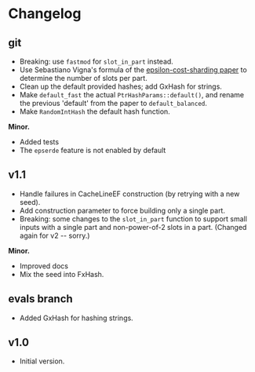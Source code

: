 # Changelog

## git 
- Breaking: use `fastmod` for `slot_in_part` instead.
- Use Sebastiano Vigna's formula of the [epsilon-cost-sharding
  paper](https://arxiv.org/abs/2503.18397) to determine the number of slots per part.
- Clean up the default provided hashes; add GxHash for strings.
- Make `default_fast` the actual `PtrHashParams::default()`, and rename the
  previous 'default' from the paper to `default_balanced`.
- Make `RandomIntHash` the default hash function.

**Minor.**
- Added tests
- The `epserde` feature is not enabled by default


## v1.1
- Handle failures in CacheLineEF construction (by retrying with a new seed).
- Add construction parameter to force building only a single part.
- Breaking: some changes to the `slot_in_part` function to support
  small inputs with a single part and non-power-of-2 slots in a part.
  (Changed again for v2 -- sorry.)

**Minor.**
- Improved docs
- Mix the seed into FxHash.

## evals branch
- Added GxHash for hashing strings.

## v1.0
- Initial version.
